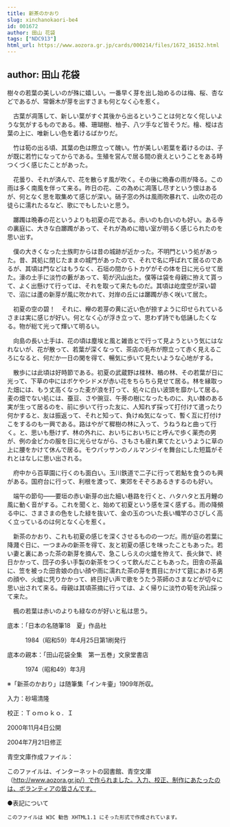 ```yaml
---
title: 新茶のかおり
slug: xinchanokaori-be4
id: 001672
author: 田山 花袋
tags: ["NDC913"]
html_url: https://www.aozora.gr.jp/cards/000214/files/1672_16152.html
---
```


## author: 田山 花袋

樹々の若葉の美しいのが殊に嬉しい。一番早く芽を出し始めるのは梅、桜、杏などであるが、常磐木が芽を出すさまも何となく心を惹く。

　古葉が凋落して、新しい葉がすぐ其後から出るということは何となく侘しいような気がするものである。椿、珊瑚樹、柚子、八ツ手など皆そうだ。檜、樅は古葉の上に、唯新しい色を着けるばかりだ。

　竹は筍の出る頃、其葉の色は際立って醜い。竹が美しい若葉を着けるのは、子が既に若竹になってからである。生殖を営んで居る間の衰えということをある時つくづく感じたことがあった。

　花曇り、それが済んで、花を散らす風が吹く。その後に晩春の雨が降る。この雨は多く南風を伴って来る。昨日の花、この為めに凋落し尽すという恨はあるが、何となく思を取集めて感じが深い。硝子窓の外は風雨吹暴れて、山吹の花の徒らに濡れたるなど、歌にでもしたいと思う。

　躑躅は晩春の花というよりも初夏の花である。赤いのも白いのも好い。ある寺の裏庭に、大きな白躑躅があって、それが為めに暗い室が明るく感じられたのを思い出す。

　僕の大きくなった士族町からは昔の城跡が近かった。不明門という処があった。昔、其処に閉じたままの城門があったので、それで名に呼ばれて居るのであるが、其頃は門などはもうなく、石垣の間からトカゲがその体を日に光らせて居た。濠の土手に淡竹の藪があって、筍が沢山出た。僕等は袋を母親に拵えて貰って、よく出懸けて行っては、それを取って来たものだ。其頃は屹度空が深い碧で、沼には蘆の新芽が風に吹かれて、対岸の丘には躑躅が赤く咲いて居た。

　初夏の空の碧！　それに、欅の若芽の黄に近い色が捺すように印せられているさまは実に感じが好い。何となく心が浮き立って、思わず詩でも低誦したくなる。物が総て光って輝いて明るい。

　向島の長い土手は、花の頃は塵埃と風と雑沓とで行って見ようという気にはなれないが、花が散って、若葉が深くなって、茶店の毛布が際立って赤く見えるころになると、何だか一日の閑を得て、暢気に歩いて見たいような心地がする。

　散歩には此頃は好時節である。初夏の武蔵野は檪林、楢の林、その若葉が日に光って、下草の中にはボケやシドメが赤い花をちらちら見せて居る。林を縁取った畑には、もう丈高くなった麦が浪を打って、処々に白い波頭を靡かして居る。麦の畑でない処には、蚕豆、さや豌豆、午蒡の樹になったものに、丸い棘のある実が生って居るのを、前に歩いて行った友に、人知れず採って打付けて遣ったり何かすると、友は振返って、それと知って、負けぬ気になって、暫く互に打付けこをするのも一興である。路はやがて穉樹の林に入って、うねうねと曲って行く。と、思いも懸けず、林の外れに、おいちにおいちにと呼んで歩く薬売の男が、例の金ピカの服を日に光らせながら、さもさも疲れ果てたというように草の上に腰をかけて休んで居る。モウパッサンのノルマンジイを舞台にした短篇がそれとはなしに思い出される。

　府中から百草園に行くのも面白い。玉川鉄道で二子に行って若鮎を食うのも興がある。国府台に行って、利根を渡って、東郊をそぞろあるきするのも好い。

　端午の節句――要垣の赤い新芽の出た細い巷路を行くと、ハタハタと五月鯉の風に動く音がする。これを聞くと、始めて初夏という感を深く感ずる。雨の降頻る中に、さまさまの色をした緑を抜いて、金の玉のついた長い幟竿のさびしく高く立っているのは何となく心を惹く。

　新茶のかおり、これも初夏の感じを深くさせるものの一つだ。雨が庭の若葉に降濺ぐ日に、一つまみの新茶を得て、友と初夏の感じを味ったこともあった。若い妻と裏にあった茶の新芽を摘んで、急こしらえの火爐を拵えて、長火鉢で、終日かかって、団子の多い手製の新茶をつくって飲んだこともあった。田舎の茶畠に、笠を被った田舎娘の白い顔や雨に濡れた茶の芽を貫目にかけて筵にあける男の顔や、火爐に凭りかかって、終日好い声で歌をうたう茶師のさまなどが切々に思い出されて来る。母親は其頃茶摘に行っては、よく帰りに淡竹の筍を沢山採って来た。

　楓の若葉は赤いのよりも緑なのが好いと私は思う。













底本：「日本の名随筆18　夏」作品社


　　　1984（昭和59）年4月25日第1刷発行

底本の親本：「田山花袋全集　第一五巻」文泉堂書店

　　　1974（昭和49）年3月

※「新茶のかおり」は随筆集「インキ壷」1909年所収。

入力：砂場清隆

校正：Ｔｏｍｏｋｏ．Ｉ

2000年11月4日公開

2004年7月21日修正

青空文庫作成ファイル：

このファイルは、インターネットの図書館、青空文庫（http://www.aozora.gr.jp/）で作られました。入力、校正、制作にあたったのは、ボランティアの皆さんです。









●表記について


	このファイルは W3C 勧告 XHTML1.1 にそった形式で作成されています。